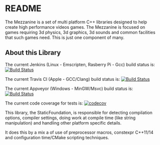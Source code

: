 # README #

The Mezzanine is a set of multi platform C++ libraries designed to help create high performance
videos games. The Mezzanine is focused on games requiring 3d physics, 3d graphics, 3d sounds and
common facilities that such games need. This is just one component of many.

## About this Library ##

The current Jenkins (Linux - Emscripten, Rasberry Pi - Gcc) build status is:
[![Build Status](http://blacktopp.ddns.net:8080/buildStatus/icon?job=Mezz_StaticFoundation)](http://blacktopp.ddns.net:8080/job/Mezz_StaticFoundation/)

The current Travis CI (Apple - GCC/Clang) build status is:
[![Build Status](https://travis-ci.org/BlackToppStudios/Mezz_StaticFoundation.svg?branch=master)](https://travis-ci.org/BlackToppStudios/Mezz_StaticFoundation)

The current Appveyor (Windows - MinGW/Msvc) build status is:
[![Build Status](https://ci.appveyor.com/api/projects/status/github/BlackToppStudios/Mezz_StaticFoundation?branch=master&svg=true)](https://ci.appveyor.com/project/Sqeaky/mezz-staticfoundation)

The current code coverage for tests is:
[![codecov](https://codecov.io/gh/BlackToppStudios/Mezz_StaticFoundation/branch/master/graph/badge.svg)](https://codecov.io/gh/BlackToppStudios/Mezz_StaticFoundation)

This library, the StaticFoundation, is responsible for detecting compilation options, compiler settings, doing work at
compile time (like string manipulation) and handling other platform specific details.

It does this by a mix a of use of preprocessor macros, constexpr C++11/14 and configuration time/CMake scripting
techniques.
